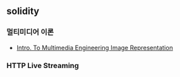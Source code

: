 ## solidity


### 멀티미디어 이론
 - [Intro. To Multimedia Engineering Image Representation](https://github.com/lgvv/wiki/issues/2)

### HTTP Live Streaming
